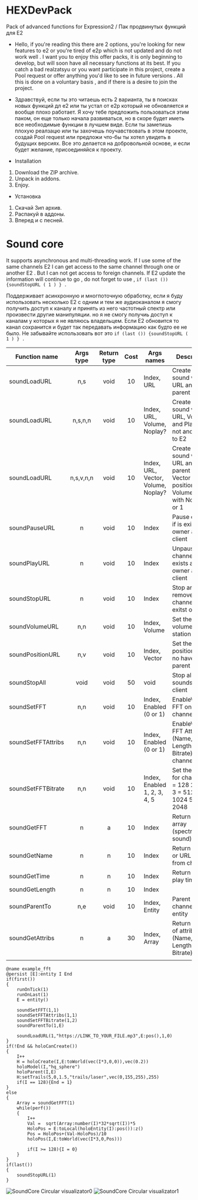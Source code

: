 # HEXDevPack
Pack of advanced functions for Expression2 / Пак продвинутых функций для Е2

* Hello, if you're reading this there are 2 options, you're looking for new features to e2 or you're tired of e2p which is not updated and do not work well .
I want you to enjoy this offer packs, it is only beginning to develop, but will soon have all necessary functions at its best.
If you catch a bad realzatsyu or you want participate in this project, create a Pool request or offer anything you'd like to see in future versions .
All this is done on a voluntary basis , and if there is a desire to join the project.

* Здравствуй, если ты это читаешь есть 2 варианта, ты в поисках новых функций дл е2 или ты устал от е2p который не обновляется и вообще плохо работает.
Я хочу тебе предложить пользоваться этим паком, он еще только начала развиваться, но в скоре будет иметь все необходимые функции в лучшем виде.
Если ты заметишь плохую реалзацю или ты захочешь поучавствовать в этом проекте, создай Pool request или предложи что-бы ты хотел увидеть в будущих версиях.
Все это делается на добровольной основе, и если будет желание, присоединяйся к проекту.

* Installation

1. Download the ZIP archive.
2. Unpack in addons.
3. Enjoy.

* Установка

1. Скачай Зип архив.
2. Распакуй в аддоны.
3. Вперед и с песней.

# Sound core

It supports asynchronous and multi-threading work. If I use some of the same channels E2 I can get access to the same channel through one or another E2 . But I can not get access to foreign channels. If E2 update the information will continue to go , do not forget to use , ``` if (last ()) {soundStopURL ( 1 ) } . ```

Поддерживает асинхронную и многпоточную обработку, если я буду использовать несколько Е2 с одним и тем же аудиоканалом я смогу получить доступ к каналу и принять из него частотный спектр или произвести другие манипуляции. но я не смогу получиь доступ к каналам у которых я не являюсь владельцем. Если Е2 обновится то канал сохранится и будет так передавать информацию как будто ее не было. Не забывайте использовать вот это ``` if (last ()) {soundStopURL ( 1 ) } . ```

| Function name      | Args type | Return type | Cost | Args names                          | Description                                                                                |
|--------------------|:---------:|:-----------:|:----:|-------------------------------------|--------------------------------------------------------------------------------------------|
| soundLoadURL       |    n,s    |     void    |  10  | Index, URL                          | Create new sound with URL and parent to E2                                                 |
| soundLoadURL       |  n,s,n,n  |     void    |  10  | Index, URL, Volume, Noplay?         | Create new sound with URL, Volume and Play or not and parent to E2                         |
| soundLoadURL       | n,s,v,n,n |     void    |  10  | Index, URL, Vector, Volume, Noplay? | Create new sound with URL and parent to E2, Vector position, Volume and with Noplay 0 or 1 |
| soundPauseURL      |     n     |     void    |  10  | Index                               | Pause channel if is exists and owner as client                                             |
| soundPlayURL       |     n     |     void    |  10  | Index                               | Unpause\Play channel if is exists and owner as client                                      |
| soundStopURL       |     n     |     void    |  10  | Index                               | Stop and remove channel if is exitst on client                                             |
| soundVolumeURL     |    n,n    |     void    |  10  | Index, Volume                       | Set the volume for station                                                                 |
| soundPositionURL   |    n,v    |     void    |  10  | Index, Vector                       | Set the station position if is no have parent entity                                       |
| soundStopAll       |    void   |     void    |  50  | void                                | Stop all sounds on client                                                                  |
| soundSetFFT        |    n,n    |     void    |  10  | Index, Enabled (0 or 1)             | Enable\Disable FFT on channel.                                                             |
| soundSetFFTAttribs |    n,n    |     void    |  10  | Index, Enabled (0 or 1)             | Enable\Disable FFT Attributes (Name, Time, Length, Bitrate) on channel.                    |
| soundSetFFTBitrate |    n,n    |     void    |  10  | Index, Enabled 1, 2, 3, 4, 5        | Set the bitrate for channel 1 = 128 2 = 256 3 = 512 4 = 1024 5 = 2048                      |
| soundGetFFT        |     n     |      a      |  10  | Index                               | Return the FFT array (spectrum of sound)                                                   |
| soundGetName       |     n     |      n      |  10  | Index                               | Return name or URL link from channel                                                       |
| soundGetTime       |     n     |      n      |  10  | Index                               | Return current play time                                                                   |
| soundGetLength     |     n     |      n      |  10  | Index                               |                                                                                            |
| soundParentTo      |    n,e    |     void    |  10  | Index, Entity                       | Parent channel to entity                                                                   |
| soundGetAttribs    |     n     |      a      |  30  | Index, Array                        | Return array of attribs (Name, Time, Length, Bitrate)                                      |
|                    |           |             |      |                                     |                                                                                            |

```
@name example_fft
@persist [E]:entity I End
if(first())
{
    runOnTick(1)
    runOnLast(1)
    E = entity()
    
    soundSetFFT(1,1)
    soundSetFFTAttribs(1,1)
    soundSetFFTBitrate(1,2)
    soundParentTo(1,E)
    
    soundLoadURL(1,"https://LINK_TO_YOUR_FILE.mp3",E:pos(),1,0)
}
if(!End && holoCanCreate())
{ 
    I++
    H = holoCreate(I,E:toWorld(vec(I*3,0,0)),vec(0.2))
    holoModel(I,"hq_sphere")
    holoParent(I,E)    
    H:setTrails(5,0,1.5,"trails/laser",vec(0,155,255),255)
    if(I == 128){End = 1}
}
else
{
    Array = soundGetFFT(1)
    while(perf())
    {
        I++       
        Val =  sqrt(Array:number(I)*32*sqrt(I))*5
        HoloPos = E:toLocal(holoEntity(I):pos()):z()
        Pos = HoloPos+(Val-HoloPos)/10       
        holoPos(I,E:toWorld(vec(I*3,0,Pos)))
        
        if(I >= 128){I = 0}
    }
}
if(last())
{
    soundStopURL(1)
}
```
![SoundCore Circular visualizator0](http://puu.sh/ifUBw/498b7afeb1.jpg)
![SoundCore Circular visualizator1](http://puu.sh/ifUVW/aa219f6d03.jpg)
